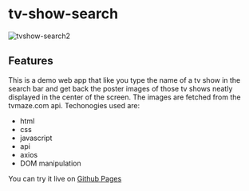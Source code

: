 # tv-show-search
![tvshow-search2](https://user-images.githubusercontent.com/71079290/151693958-8f79e926-f7c5-4d0a-9cfd-acf550950d06.jpg)

## Features
This is a demo web app that like you type the name of a tv show in the search bar and get back the poster images of those tv shows neatly displayed in the center of the screen.
The images are fetched from the tvmaze.com api.
Techonogies used are:
- html
- css
- javascript
- api
- axios
- DOM manipulation

You can try it live on [Github Pages](https://kande81.github.io/tv-show-search/)
